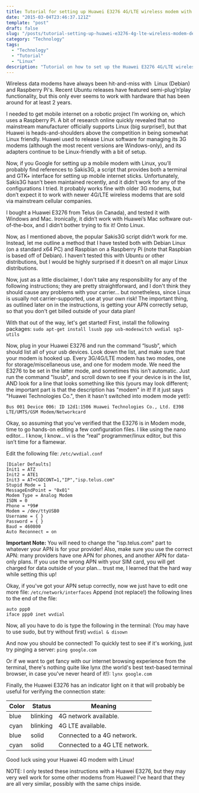 ```yaml
---
title: Tutorial for setting up Huawei E3276 4G/LTE wireless modem with Debian Linux and Raspberry Pi
date: "2015-03-04T23:46:37.121Z"
template: "post"
draft: false
slug: "/posts/tutorial-setting-up-huawei-e3276-4g-lte-wireless-modem-debian-linux-raspberry-pi/"
category: "Technology"
tags:
  - "Technology"
  - "Tutorial"
  - "Linux"
description: "Tutorial on how to set up the Huawei E3276 4G/LTE wireless modem with Debian Linux and a Raspberry Pi."
---
```


Wireless data modems have always been hit-and-miss with  Linux (Debian) and Raspberry Pi's. Recent Ubuntu releases have featured semi-plug’n’play functionality, but this only ever seems to work with hardware that has been around for at least 2 years.

I needed to get mobile internet on a robotic project I’m working on, which uses a Raspberry Pi. A bit of research online quickly revealed that no mainstream manufacturer officially supports Linux (big surprise!), but that Huawei is heads-and-shoulders above the competition in being somewhat Linux friendly. Huawei used to release Linux software for managing its 3G modems (although the most recent versions are Windows-only), and its adapters continue to be Linux-friendly with a bit of setup.

Now, if you Google for setting up a mobile modem with Linux, you’ll probably find references to Sakis3G, a script that provides both a terminal and GTK+ interface for setting up mobile internet sticks. Unfortunately, Sakis3G hasn’t been maintained recently, and it didn’t work for any of the configurations I tried. It probably works fine with older 3G modems, but don’t expect it to work with newer 4G/LTE wireless modems that are sold via mainstream cellular companies.

I bought a Huawei E3276 from Telus (in Canada), and tested it with Windows and Mac. Ironically, it didn’t work with Huawei’s Mac software out-of-the-box, and I didn’t bother trying to fix it! Onto Linux.

Now, as I mentioned above, the popular Sakis3G script didn’t work for me. Instead, let me outline a method that I have tested both with Debian Linux (on a standard x64 PC) and Raspbian on a Raspberry Pi (note that Raspbian is based off of Debian). I haven’t tested this with Ubuntu or other distributions, but I would be highly surprised if it doesn’t on all major Linux distributions.

Now, just as a little disclaimer, I don't take any responsibility for any of the following instructions; they are pretty straightforward, and I don't think they should cause any problems with your carrier... but nonetheless, since Linux is usually not carrier-supported, use at your own risk! The important thing, as outlined later on in the instructions, is getting your APN correctly setup, so that you don't get billed outside of your data plan!

With that out of the way, let's get started! First, install the following packages:
`sudo apt-get install lsusb ppp usb-modeswitch wvdial sg3-utils`

Now, plug in your Huawei E3276 and run the command “lsusb”, which should list all of your usb devices. Look down the list, and make sure that your modem is hooked up. Every 3G/4G/LTE modem has two modes, one for storage/miscellaneous use, and one for modem mode. We need the E3276 to be set in the latter mode, and sometimes this isn’t automatic. Just run the command "lsusb", and scroll down to see if your device is in the list, AND look for a line that looks something like this (yours may look different; the important part is that the description has "modem" in it! If it just says "Huawei Technologies Co.", then it hasn't switched into modem mode yet!):

`Bus 001 Device 006: ID 12d1:1506 Huawei Technologies Co., Ltd. E398 LTE/UMTS/GSM Modem/Networkcard`

Okay, so assuming that you’ve verified that the E3276 is in Modem mode, time to go hands-on editing a few configuration files. I like using the nano editor… I know, I know… vi is the “real” programmer/linux editor, but this isn’t time for a flamewar.

Edit the following file: `/etc/wvdial.conf`

```
[Dialer Defaults]
Init1 = ATZ
Init2 = ATE1
Init3 = AT+CGDCONT=1,"IP","isp.telus.com"
Stupid Mode = 1
MessageEndPoint = "0x01"
Modem Type = Analog Modem
ISDN = 0
Phone = *99#
Modem = /dev/ttyUSB0
Username = { }
Password = { }
Baud = 460800
Auto Reconnect = on
```

**Important Note:** You will need to change the "isp.telus.com" part to whatever your APN is for your provider! Also, make sure you use the correct APN: many providers have one APN for phones, and another APN for data-only plans. If you use the wrong APN with your SIM card, you will get charged for data outside of your plan... trust me, I learned that the hard way while setting this up!

Okay, if you've got your APN setup correctly, now we just have to edit one more file: `/etc/network/interfaces`
Append (not replace!) the following lines to the end of the file:

```
auto ppp0
iface ppp0 inet wvdial
```

Now, all you have to do is type the following in the terminal: (You may have to use sudo, but try without first)
`wvdial & disown`

And now you should be connected! To quickly test to see if it's working, just try pinging a server:
`ping google.com`

Or if we want to get fancy with our internet browsing experience from the terminal, there's nothing quite like lynx (the world's best text-based terminal browser, in case you've never heard of it!):
`lynx google.com`

Finally, the Huawei E3276 has an indicator light on it that will probably be useful for verifying the connection state:

Color | Status | Meaning
--- | --- | ---
blue | blinking | 4G network available.
cyan | blinking | 4G LTE available.
blue | solid | Connected to a 4G network.
cyan | solid | Connected to a 4G LTE network.

Good luck using your Huawei 4G modem with Linux!

NOTE: I only tested these instructions with a Huawei E3276, but they may very well work for some other modems from Huawei! I've heard that they are all very similar, possibly with the same chips inside.